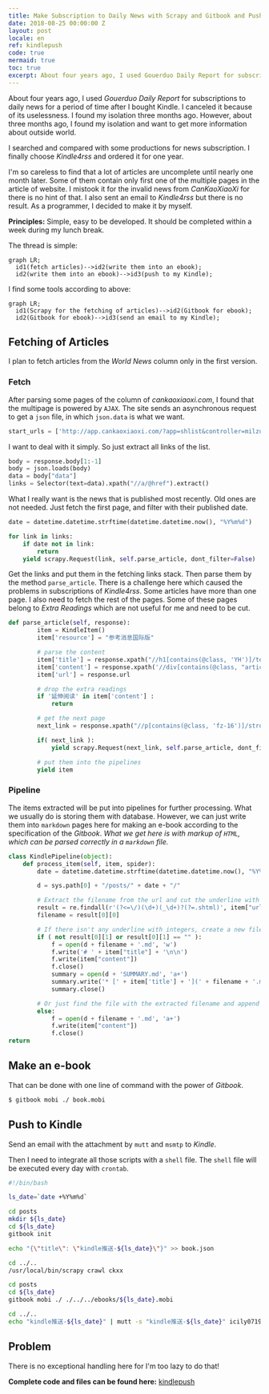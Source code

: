 ```yaml
---
title: Make Subscription to Daily News with Scrapy and Gitbook and Push it to Kindle
date: 2018-08-25 00:00:00 Z
layout: post
locale: en
ref: kindlepush
code: true
mermaid: true
toc: true
excerpt: About four years ago, I used Gouerduo Daily Report for subscriptions to daily news for a period of time after I bought Kindle. I canceled it because of its uselessness. I found my isolation three months ago. However, about three months ago, I found my isolation and want to get more information about outside world.
---
```

About four years ago, I used *Gouerduo Daily Report* for subscriptions to daily news for a period of time after I bought Kindle. I canceled it because of its uselessness. I found my isolation three months ago. However, about three months ago, I found my isolation and want to get more information about outside world.

I searched and compared with some productions for news subscription. I finally choose *Kindle4rss* and ordered it for one year.

I'm so careless to find that a lot of articles are uncomplete until nearly one month later. Some of them contain only first one of the multiple pages in the article of website. I mistook it for the invalid news from *CanKaoXiaoXi* for there is no hint of that. I also sent an email to *Kindle4rss* but there is no result. As a programmer, I decided to make it by myself.

**Principles:** Simple, easy to be developed. It should be completed within a week during my lunch break.

The thread is simple:

```mermaid
graph LR;
  id1(fetch articles)-->id2(write them into an ebook);
  id2(write them into an ebook)-->id3(push to my Kindle);
```

I find some tools according to above:

```mermaid
graph LR;
  id1(Scrapy for the fetching of articles)-->id2(Gitbook for ebook);
  id2(Gitbook for ebook)-->id3(send an email to my Kindle);
```

## Fetching of Articles

I plan to fetch articles from the *World News* column only in the first version.

### Fetch

After parsing some pages of the column of *cankaoxiaoxi.com*, I found that the multipage is powered by `AJAX`. The site sends an asynchronous request to get a `json` file, in which `json.data` is what we want.

```python
start_urls = ['http://app.cankaoxiaoxi.com/?app=shlist&controller=milzuixin&action=world&page=1&pagesize=20']
```

I want to deal with it simply. So just extract all links of the list.

```python
body = response.body[1:-1]
body = json.loads(body)
data = body["data"]
links = Selector(text=data).xpath("//a/@href").extract()
```

What I really want is the news that is published most recently. Old ones are not needed. Just fetch the first page, and filter with their published date.

```python
date = datetime.datetime.strftime(datetime.datetime.now(), "%Y%m%d")

for link in links:
    if date not in link:
        return
    yield scrapy.Request(link, self.parse_article, dont_filter=False)
```

Get the links and put them in the fetching links stack. Then parse them by the method `parse_article`. There is a challenge here which caused the problems in subscriptions of *Kindle4rss*. Some articles have more than one page. I also need to fetch the rest of the pages. Some of these pages belong to *Extra Readings* which are not useful for me and need to be cut.

```python
def parse_article(self, response):
        item = KindleItem()
        item['resource'] = "参考消息国际版"

        # parse the content
        item['title'] = response.xpath("//h1[contains(@class, 'YH')]/text()").extract_first()
        item['content'] = response.xpath('//div[contains(@class, "article-content")]').extract_first()
        item['url'] = response.url

        # drop the extra readings
        if '延伸阅读' in item['content'] :
            return

        # get the next page
        next_link = response.xpath("//p[contains(@class, 'fz-16')]/strong/a/@href").extract_first()

        if( next_link ):
            yield scrapy.Request(next_link, self.parse_article, dont_filter=False)

        # put them into the pipelines
        yield item
```

### Pipeline

The items extracted will be put into pipelines for further processing. What we usually do is storing them with database. However, we can just write them into `markdown` pages here for making an e-book according to the specification of the *Gitbook*. *What we get here is with markup of `HTML`, which can be parsed correctly in a `markdown` file.*

```python
class KindlePipeline(object):
    def process_item(self, item, spider):
        date = datetime.datetime.strftime(datetime.datetime.now(), "%Y%m%d")

        d = sys.path[0] + "/posts/" + date + "/"

        # Extract the filename from the url and cut the underline with integers in format '_1'. That will be the criteria of whether two pages belongs to one article.
        result = re.findall(r'(?<=\/)(\d+)(_\d+)?(?=.shtml)', item["url"])
        filename = result[0][0]

        # If there isn't any underline with integers, create a new file and write the contents into the file. The title and filename also need to be written into the file SUMMARY.md.
        if ( not result[0][1] or result[0][1] == "" ):
            f = open(d + filename + '.md', 'w')
            f.write('# ' + item["title"] + '\n\n')
            f.write(item["content"])
            f.close()
            summary = open(d + 'SUMMARY.md', 'a+')
            summary.write('* [' + item['title'] + '](' + filename + '.md)\n')
            summary.close()

        # Or just find the file with the extracted filename and append the contents.
        else:
            f = open(d + filename + '.md', 'a+')
            f.write(item["content"])
            f.close()
return
```
## Make an e-book

That can be done with one line of command with the power of *Gitbook*.

```sh
$ gitbook mobi ./ book.mobi
```

## Push to Kindle

Send an email with the attachment by `mutt` and `msmtp` to *Kindle*.

Then I need to integrate all those scripts with a `shell` file. The `shell` file will be executed every day with `crontab`.

```sh
#!/bin/bash

ls_date=`date +%Y%m%d`

cd posts
mkdir ${ls_date}
cd ${ls_date}
gitbook init

echo "{\"title\": \"kindle推送-${ls_date}\"}" >> book.json

cd ../..
/usr/local/bin/scrapy crawl ckxx

cd posts
cd ${ls_date}
gitbook mobi ./ ./../../ebooks/${ls_date}.mobi

cd ../..
echo "kindle推送-${ls_date}" | mutt -s "kindle推送-${ls_date}" icily0719@kindle.cn -a "ebooks/${ls_date}.mobi"
```

## Problem

There is no exceptional handling here for I'm too lazy to do that!

**Complete code and files can be found here:** [kindlepush](https://github.com/erlzhang/kindlepush)
